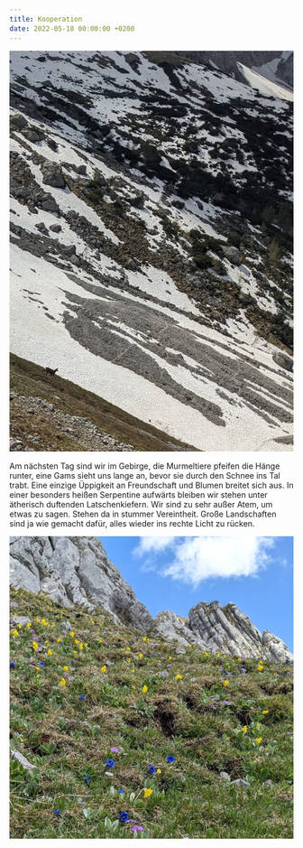 ```yaml
---
title: Kooperation
date: 2022-05-18 00:00:00 +0200
---
```

![](/uploads/pxl_20220515_121646754_1_1.jpg)

Am nächsten Tag sind wir im Gebirge, die Murmeltiere pfeifen die Hänge runter, eine Gams sieht uns lange an, bevor sie durch den Schnee ins Tal trabt. Eine einzige Üppigkeit an Freundschaft und Blumen breitet sich aus. In einer besonders heißen Serpentine aufwärts bleiben wir stehen unter ätherisch duftenden Latschenkiefern. Wir sind zu sehr außer Atem, um etwas zu sagen. Stehen da in stummer Vereintheit. Große Landschaften sind ja wie gemacht dafür, alles wieder ins rechte Licht zu rücken.

![](/uploads/pxl_20220515_103550272_1_1.jpg)